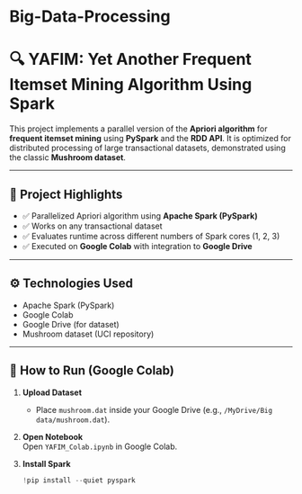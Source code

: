 # Big-Data-Processing

# 🔍 YAFIM: Yet Another Frequent Itemset Mining Algorithm Using Spark

This project implements a parallel version of the **Apriori algorithm** for **frequent itemset mining** using **PySpark** and the **RDD API**. It is optimized for distributed processing of large transactional datasets, demonstrated using the classic **Mushroom dataset**.

---

## 📌 Project Highlights

- ✅ Parallelized Apriori algorithm using **Apache Spark (PySpark)**
- ✅ Works on any transactional dataset
- ✅ Evaluates runtime across different numbers of Spark cores (1, 2, 3)
- ✅ Executed on **Google Colab** with integration to **Google Drive**

---

## ⚙️ Technologies Used

- Apache Spark (PySpark)
- Google Colab
- Google Drive (for dataset)
- Mushroom dataset (UCI repository)

---

## 🚀 How to Run (Google Colab)

1. **Upload Dataset**  
   - Place `mushroom.dat` inside your Google Drive (e.g., `/MyDrive/Big data/mushroom.dat`).

2. **Open Notebook**  
   Open `YAFIM_Colab.ipynb` in Google Colab.

3. **Install Spark**  
   ```python
   !pip install --quiet pyspark

